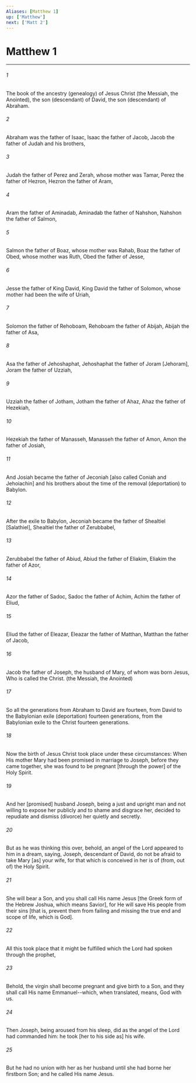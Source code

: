 ```yaml
---
Aliases: [Matthew 1]
up: ['Matthew']
next: ['Matt 2']
---
```

# Matthew 1

***


###### 1 


The book of the ancestry (genealogy) of Jesus Christ (the Messiah, the Anointed), the son (descendant) of David, the son (descendant) of Abraham. 


###### 2 


Abraham was the father of Isaac, Isaac the father of Jacob, Jacob the father of Judah and his brothers, 


###### 3 


Judah the father of Perez and Zerah, whose mother was Tamar, Perez the father of Hezron, Hezron the father of Aram, 


###### 4 


Aram the father of Aminadab, Aminadab the father of Nahshon, Nahshon the father of Salmon, 


###### 5 


Salmon the father of Boaz, whose mother was Rahab, Boaz the father of Obed, whose mother was Ruth, Obed the father of Jesse, 


###### 6 


Jesse the father of King David, King David the father of Solomon, whose mother had been the wife of Uriah, 


###### 7 


Solomon the father of Rehoboam, Rehoboam the father of Abijah, Abijah the father of Asa, 


###### 8 


Asa the father of Jehoshaphat, Jehoshaphat the father of Joram [Jehoram], Joram the father of Uzziah, 


###### 9 


Uzziah the father of Jotham, Jotham the father of Ahaz, Ahaz the father of Hezekiah, 


###### 10 


Hezekiah the father of Manasseh, Manasseh the father of Amon, Amon the father of Josiah, 


###### 11 


And Josiah became the father of Jeconiah [also called Coniah and Jehoiachin] and his brothers about the time of the removal (deportation) to Babylon. 


###### 12 


After the exile to Babylon, Jeconiah became the father of Shealtiel [Salathiel], Shealtiel the father of Zerubbabel, 


###### 13 


Zerubbabel the father of Abiud, Abiud the father of Eliakim, Eliakim the father of Azor, 


###### 14 


Azor the father of Sadoc, Sadoc the father of Achim, Achim the father of Eliud, 


###### 15 


Eliud the father of Eleazar, Eleazar the father of Matthan, Matthan the father of Jacob, 


###### 16 


Jacob the father of Joseph, the husband of Mary, of whom was born Jesus, Who is called the Christ. (the Messiah, the Anointed) 


###### 17 


So all the generations from Abraham to David are fourteen, from David to the Babylonian exile (deportation) fourteen generations, from the Babylonian exile to the Christ fourteen generations. 


###### 18 


Now the birth of Jesus Christ took place under these circumstances: When His mother Mary had been promised in marriage to Joseph, before they came together, she was found to be pregnant [through the power] of the Holy Spirit. 


###### 19 


And her [promised] husband Joseph, being a just and upright man and not willing to expose her publicly and to shame and disgrace her, decided to repudiate and dismiss (divorce) her quietly and secretly. 


###### 20 


But as he was thinking this over, behold, an angel of the Lord appeared to him in a dream, saying, Joseph, descendant of David, do not be afraid to take Mary [as] your wife, for that which is conceived in her is of (from, out of) the Holy Spirit. 


###### 21 


She will bear a Son, and you shall call His name Jesus [the Greek form of the Hebrew Joshua, which means Savior], for He will save His people from their sins [that is, prevent them from failing and missing the true end and scope of life, which is God]. 


###### 22 


All this took place that it might be fulfilled which the Lord had spoken through the prophet, 


###### 23 


Behold, the virgin shall become pregnant and give birth to a Son, and they shall call His name Emmanuel--which, when translated, means, God with us. 


###### 24 


Then Joseph, being aroused from his sleep, did as the angel of the Lord had commanded him: he took [her to his side as] his wife. 


###### 25 


But he had no union with her as her husband until she had borne her firstborn Son; and he called His name Jesus.
